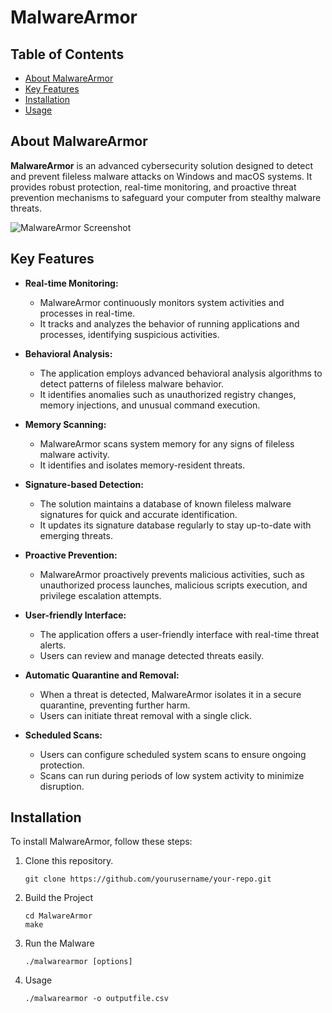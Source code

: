 # MalwareArmor

## Table of Contents

- [About MalwareArmor](#about-malwarearmor)
- [Key Features](#key-features)
- [Installation](#installation)
- [Usage](#usage)


## About MalwareArmor

**MalwareArmor** is an advanced cybersecurity solution designed to detect and prevent fileless malware attacks on Windows and macOS systems. It provides robust protection, real-time monitoring, and proactive threat prevention mechanisms to safeguard your computer from stealthy malware threats.

![MalwareArmor Screenshot](/images/screenshot.png)

## Key Features

- **Real-time Monitoring:**
   - MalwareArmor continuously monitors system activities and processes in real-time.
   - It tracks and analyzes the behavior of running applications and processes, identifying suspicious activities.

- **Behavioral Analysis:**
   - The application employs advanced behavioral analysis algorithms to detect patterns of fileless malware behavior.
   - It identifies anomalies such as unauthorized registry changes, memory injections, and unusual command execution.

- **Memory Scanning:**
   - MalwareArmor scans system memory for any signs of fileless malware activity.
   - It identifies and isolates memory-resident threats.

- **Signature-based Detection:**
   - The solution maintains a database of known fileless malware signatures for quick and accurate identification.
   - It updates its signature database regularly to stay up-to-date with emerging threats.

- **Proactive Prevention:**
   - MalwareArmor proactively prevents malicious activities, such as unauthorized process launches, malicious scripts execution, and privilege escalation attempts.

- **User-friendly Interface:**
   - The application offers a user-friendly interface with real-time threat alerts.
   - Users can review and manage detected threats easily.

- **Automatic Quarantine and Removal:**
   - When a threat is detected, MalwareArmor isolates it in a secure quarantine, preventing further harm.
   - Users can initiate threat removal with a single click.

- **Scheduled Scans:**
   - Users can configure scheduled system scans to ensure ongoing protection.
   - Scans can run during periods of low system activity to minimize disruption.

## Installation

To install MalwareArmor, follow these steps:

1. Clone this repository.
   
   ```
   git clone https://github.com/yourusername/your-repo.git
   ```
2. Build the Project
   ```
   cd MalwareArmor
   make
   ```
3. Run the Malware
   ```
   ./malwarearmor [options]
   ```
4. Usage
   ```
   ./malwarearmor -o outputfile.csv
   ```

